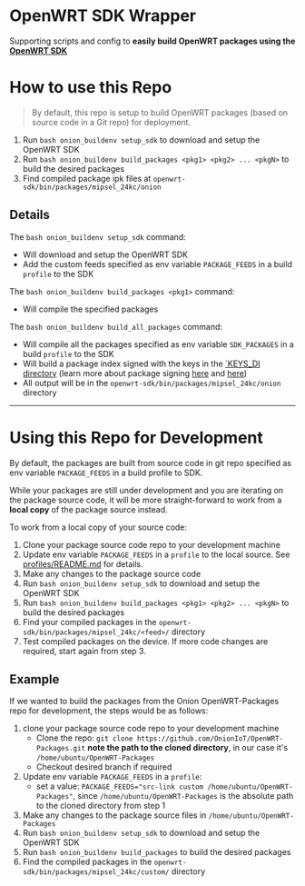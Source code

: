 # OpenWRT SDK Wrapper

Supporting scripts and config to **easily build OpenWRT packages using the [OpenWRT SDK](https://openwrt.org/docs/guide-developer/toolchain/using_the_sdk)**

# How to use this Repo

> By default, this repo is setup to build OpenWRT packages (based on source code in a Git repo) for deployment. 

1. Run `bash onion_buildenv setup_sdk` to download and setup the OpenWRT SDK
2. Run `bash onion_buildenv build_packages <pkg1> <pkg2> ... <pkgN>` to build the desired packages
3. Find compiled package ipk files at `openwrt-sdk/bin/packages/mipsel_24kc/onion`

## Details

The `bash onion_buildenv setup_sdk` command:

- Will download and setup the OpenWRT SDK
- Add the custom feeds specified as env variable `PACKAGE_FEEDS` in a build `profile` to the SDK

The `bash onion_buildenv build_packages <pkg1>` command:

- Will compile the specified packages

The `bash onion_buildenv build_all_packages` command:

- Will compile all the packages specified as env variable `SDK_PACKAGES` in a build `profile` to the SDK
- Will build a package index signed with the keys in the [`KEYS_DI   directory](./keys) (learn more about package signing [here](https://openwrt.org/docs/guide-user/security/release_signatures) and [here](https://openwrt.org/docs/guide-developer/toolchain/using_the_sdk))
- All output will be in the `openwrt-sdk/bin/packages/mipsel_24kc/onion` directory

---

# Using this Repo for Development

By default, the packages are built from source code in git repo specified as env variable `PACKAGE_FEEDS` in a build profile to SDK.

While your packages are still under development and you are iterating on the package source code, it will be more straight-forward to work from a **local copy** of the package source instead.

To work from a local copy of your source code:

1. Clone your package source code repo to your development machine
2. Update env variable `PACKAGE_FEEDS` in a `profile` to the local source. See [profiles/README.md](./profiles/README.md) for details.
3. Make any changes to the package source code
4. Run `bash onion_buildenv setup_sdk` to download and setup the OpenWRT SDK
5. Run `bash onion_buildenv build_packages <pkg1> <pkg2> ... <pkgN>` to build the desired packages
6. Find your compiled packages in the `openwrt-sdk/bin/packages/mipsel_24kc/<feed>/` directory
7. Test compiled packages on the device. If more code changes are required, start again from step 3.
        
        
## Example

If we wanted to build the packages from the Onion OpenWRT-Packages repo for development, the steps would be as follows:

1. clone your package source code repo to your development machine
    * Clone the repo: `git clone https://github.com/OnionIoT/OpenWRT-Packages.git` **note the path to the cloned directory**, in our case it's `/home/ubuntu/OpenWRT-Packages`
    * Checkout desired branch if required
2. Update env variable `PACKAGE_FEEDS` in a `profile`: 
    * set a value: `PACKAGE_FEEDS="src-link custom /home/ubuntu/OpenWRT-Packages"`, since `/home/ubuntu/OpenWRT-Packages` is the absolute path to the cloned directory from step 1
3. Make any changes to the package source files in `/home/ubuntu/OpenWRT-Packages`
4. Run `bash onion_buildenv setup_sdk` to download and setup the OpenWRT SDK
5. Run `bash onion_buildenv build_packages` to build the desired packages
6. Find the compiled packages in the `openwrt-sdk/bin/packages/mipsel_24kc/custom/` directory
